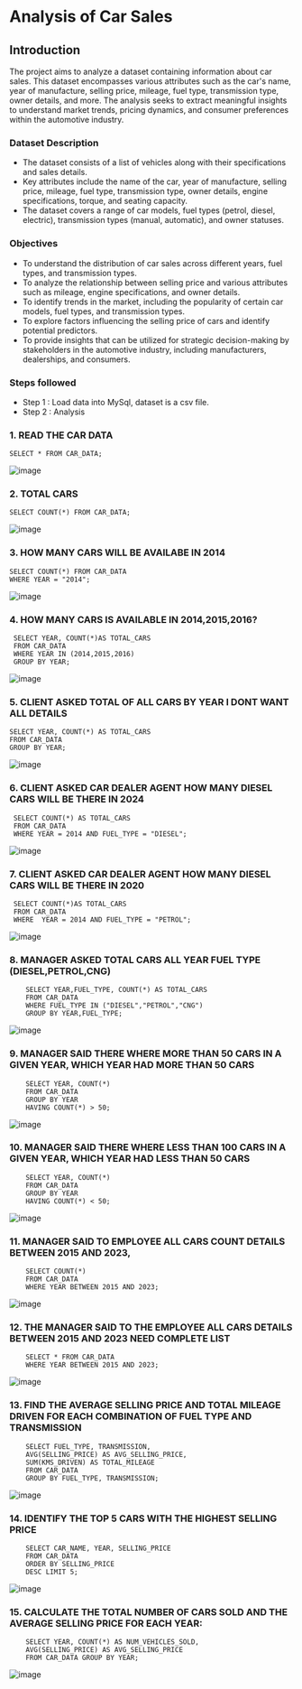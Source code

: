 # Analysis of Car Sales 


## Introduction

The project aims to analyze a dataset containing information about car sales. This dataset encompasses various attributes such as the car's name, year of manufacture, selling price, mileage, fuel type, transmission type, owner details, and more. The analysis seeks to extract meaningful insights to understand market trends, pricing dynamics, and consumer preferences within the automotive industry.

### Dataset Description

- The dataset consists of a list of vehicles along with their specifications and sales details.
- Key attributes include the name of the car, year of manufacture, selling price, mileage, fuel type, transmission type, owner details, engine specifications, torque, and seating capacity.
- The dataset covers a range of car models, fuel types (petrol, diesel, electric), transmission types (manual, automatic), and owner statuses.

### Objectives
- To understand the distribution of car sales across different years, fuel types, and transmission types.
- To analyze the relationship between selling price and various attributes such as mileage, engine specifications, and owner details.
- To identify trends in the market, including the popularity of certain car models, fuel types, and transmission types.
- To explore factors influencing the selling price of cars and identify potential predictors.
- To provide insights that can be utilized for strategic decision-making by stakeholders in the automotive industry, including manufacturers, dealerships, and consumers.




### Steps followed 

- Step 1 : Load data into MySql, dataset is a csv file.
- Step 2 : Analysis 


### 1.	READ THE CAR DATA

    SELECT * FROM CAR_DATA;

![image](https://github.com/arvindbadagi/Car-Data-Analysis/assets/160807783/1b65c659-e166-439c-8119-fa59315eaf67)


### 2.	TOTAL CARS 

    SELECT COUNT(*) FROM CAR_DATA;

![image](https://github.com/arvindbadagi/Car-Data-Analysis/assets/160807783/5fea39b0-e3c1-43dc-a2e1-5d353fdaa0ab)


### 3.	HOW MANY CARS WILL BE AVAILABE IN 2014 

    SELECT COUNT(*) FROM CAR_DATA 
    WHERE YEAR = "2014";

![image](https://github.com/arvindbadagi/Car-Data-Analysis/assets/160807783/32413cd9-c167-4586-80e5-2b7045f7d3a1)

### 4.	HOW MANY CARS IS AVAILABLE IN 2014,2015,2016?

     SELECT YEAR, COUNT(*)AS TOTAL_CARS 
     FROM CAR_DATA 
     WHERE YEAR IN (2014,2015,2016) 
     GROUP BY YEAR;

![image](https://github.com/arvindbadagi/Car-Data-Analysis/assets/160807783/9348c555-0324-4713-9d33-bf20d6175270)

### 5. CLIENT ASKED TOTAL OF ALL CARS BY YEAR I DONT WANT ALL DETAILS 

    SELECT YEAR, COUNT(*) AS TOTAL_CARS
    FROM CAR_DATA 
    GROUP BY YEAR;

![image](https://github.com/arvindbadagi/Car-Data-Analysis/assets/160807783/ee941872-3bb3-4c54-b29e-76b38564c766)

### 6. CLIENT ASKED CAR DEALER AGENT HOW MANY DIESEL CARS WILL BE THERE IN 2024 

     SELECT COUNT(*) AS TOTAL_CARS 
     FROM CAR_DATA 
     WHERE YEAR = 2014 AND FUEL_TYPE = "DIESEL";

![image](https://github.com/arvindbadagi/Car-Data-Analysis/assets/160807783/d4f4eb4b-ea00-4884-8d6a-de246079a69c)

### 7. CLIENT ASKED CAR DEALER AGENT HOW MANY DIESEL CARS WILL BE THERE IN 2020 

     SELECT COUNT(*)AS TOTAL_CARS 
     FROM CAR_DATA 
     WHERE  YEAR = 2014 AND FUEL_TYPE = "PETROL";

![image](https://github.com/arvindbadagi/Car-Data-Analysis/assets/160807783/648109db-e4a8-418b-a171-bcfddc9cefdf)


### 8. MANAGER ASKED TOTAL CARS ALL YEAR FUEL TYPE (DIESEL,PETROL,CNG)

        SELECT YEAR,FUEL_TYPE, COUNT(*) AS TOTAL_CARS 
        FROM CAR_DATA 
        WHERE FUEL_TYPE IN ("DIESEL","PETROL","CNG")
        GROUP BY YEAR,FUEL_TYPE;
        
![image](https://github.com/arvindbadagi/Car-Data-Analysis/assets/160807783/8b6e3272-aa4c-4deb-afb3-33d015686d7e)

### 9. MANAGER SAID THERE WHERE MORE THAN 50 CARS IN A GIVEN YEAR, WHICH YEAR HAD MORE THAN 50 CARS

        SELECT YEAR, COUNT(*) 
        FROM CAR_DATA 
        GROUP BY YEAR 
        HAVING COUNT(*) > 50;

![image](https://github.com/arvindbadagi/Car-Data-Analysis/assets/160807783/80b1125b-d915-458a-9347-4d87410a6beb)

### 10. MANAGER SAID THERE WHERE LESS THAN 100 CARS IN A GIVEN YEAR, WHICH YEAR HAD LESS THAN 50 CARS 

        SELECT YEAR, COUNT(*) 
        FROM CAR_DATA 
        GROUP BY YEAR 
        HAVING COUNT(*) < 50;

![image](https://github.com/arvindbadagi/Car-Data-Analysis/assets/160807783/ddfc1b11-13d7-424c-a334-9b15d3b29fb6)

### 11. MANAGER SAID TO EMPLOYEE ALL CARS COUNT DETAILS BETWEEN 2015 AND 2023,

        SELECT COUNT(*) 
        FROM CAR_DATA 
        WHERE YEAR BETWEEN 2015 AND 2023;

![image](https://github.com/arvindbadagi/Car-Data-Analysis/assets/160807783/1c9d81a6-086b-48d1-b8c5-6435a9b86607)

### 12. THE MANAGER SAID TO THE EMPLOYEE ALL CARS DETAILS BETWEEN 2015 AND 2023 NEED COMPLETE LIST

        SELECT * FROM CAR_DATA 
        WHERE YEAR BETWEEN 2015 AND 2023;

![image](https://github.com/arvindbadagi/Car-Data-Analysis/assets/160807783/779d985b-bec3-4e0b-8f1c-b75dd6954bd2)

### 13. FIND THE AVERAGE SELLING PRICE AND TOTAL MILEAGE DRIVEN FOR EACH COMBINATION OF FUEL TYPE AND TRANSMISSION

        SELECT FUEL_TYPE, TRANSMISSION, 
        AVG(SELLING_PRICE) AS AVG_SELLING_PRICE, 
        SUM(KMS_DRIVEN) AS TOTAL_MILEAGE
        FROM CAR_DATA
        GROUP BY FUEL_TYPE, TRANSMISSION;

![image](https://github.com/arvindbadagi/Car-Data-Analysis/assets/160807783/47ca8b0f-b574-4baa-bc88-550e91229876)

### 14. IDENTIFY THE TOP 5 CARS WITH THE HIGHEST SELLING PRICE

        SELECT CAR_NAME, YEAR, SELLING_PRICE 
        FROM CAR_DATA 
        ORDER BY SELLING_PRICE 
        DESC LIMIT 5;

![image](https://github.com/arvindbadagi/Car-Data-Analysis/assets/160807783/7d550ecc-bee2-4067-82b3-eeaae5152ab5)

### 15. CALCULATE THE TOTAL NUMBER OF CARS SOLD AND THE AVERAGE SELLING PRICE FOR EACH YEAR:

        SELECT YEAR, COUNT(*) AS NUM_VEHICLES_SOLD, 
        AVG(SELLING_PRICE) AS AVG_SELLING_PRICE 
        FROM CAR_DATA GROUP BY YEAR;

![image](https://github.com/arvindbadagi/Car-Data-Analysis/assets/160807783/260ef411-a5d0-486f-a7cf-619baf997d37)


